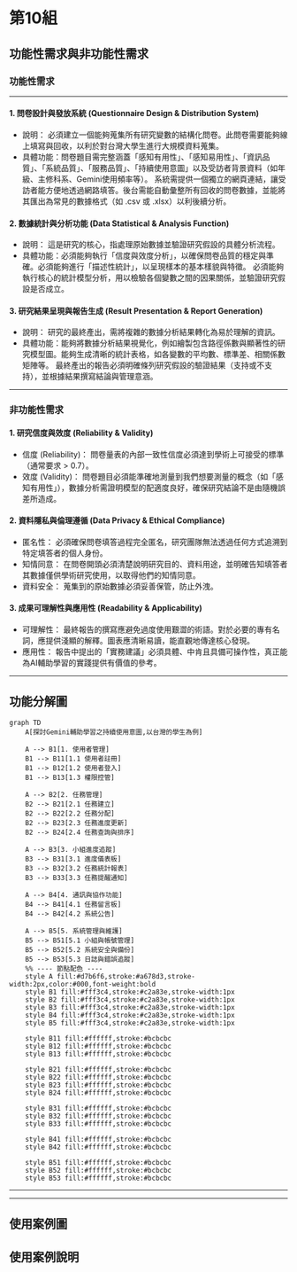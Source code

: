 # 第10組

## 功能性需求與非功能性需求
### 功能性需求
---
#### 1. 問卷設計與發放系統 (Questionnaire Design & Distribution System)

 * 說明： 必須建立一個能夠蒐集所有研究變數的結構化問卷。此問卷需要能夠線上填寫與回收，以利於對台灣大學生進行大規模資料蒐集。
 * 具體功能：問卷題目需完整涵蓋「感知有用性」、「感知易用性」、「資訊品質」、「系統品質」、「服務品質」、「持續使用意圖」以及受訪者背景資料（如年級、主修科系、Gemini使用頻率等）。
   系統需提供一個獨立的網頁連結，讓受訪者能方便地透過網路填答。後台需能自動彙整所有回收的問卷數據，並能將其匯出為常見的數據格式（如 .csv 或 .xlsx）以利後續分析。

#### 2. 數據統計與分析功能 (Data Statistical & Analysis Function)

 * 說明： 這是研究的核心，指處理原始數據並驗證研究假設的具體分析流程。
 * 具體功能：必須能夠執行「信度與效度分析」，以確保問卷品質的穩定與準確。必須能夠進行「描述性統計」，以呈現樣本的基本樣貌與特徵。
   必須能夠執行核心的統計模型分析，用以檢驗各個變數之間的因果關係，並驗證研究假設是否成立。

#### 3. 研究結果呈現與報告生成 (Result Presentation & Report Generation)

 * 說明： 研究的最終產出，需將複雜的數據分析結果轉化為易於理解的資訊。
 * 具體功能：能夠將數據分析結果視覺化，例如繪製包含路徑係數與顯著性的研究模型圖。能夠生成清晰的統計表格，如各變數的平均數、標準差、相關係數矩陣等。
   最終產出的報告必須明確條列研究假設的驗證結果（支持或不支持），並根據結果撰寫結論與管理意涵。

---

### 非功能性需求

#### 1. 研究信度與效度 (Reliability & Validity)

 * 信度 (Reliability)： 問卷量表的內部一致性信度必須達到學術上可接受的標準（通常要求 > 0.7）。
 * 效度 (Validity)： 問卷題目必須能準確地測量到我們想要測量的概念（如「感知有用性」），數據分析需證明模型的配適度良好，確保研究結論不是由隨機誤差所造成。

#### 2. 資料隱私與倫理遵循 (Data Privacy & Ethical Compliance)

 * 匿名性： 必須確保問卷填答過程完全匿名，研究團隊無法透過任何方式追溯到特定填答者的個人身份。
 * 知情同意： 在問卷開頭必須清楚說明研究目的、資料用途，並明確告知填答者其數據僅供學術研究使用，以取得他們的知情同意。
 * 資料安全： 蒐集到的原始數據必須妥善保管，防止外洩。

#### 3. 成果可理解性與應用性 (Readability & Applicability)

 * 可理解性： 最終報告的撰寫應避免過度使用艱澀的術語。對於必要的專有名詞，應提供淺顯的解釋。圖表應清晰易讀，能直觀地傳達核心發現。
 * 應用性： 報告中提出的「實務建議」必須具體、中肯且具備可操作性，真正能為AI輔助學習的實踐提供有價值的參考。
---
## 功能分解圖
```mermaid
graph TD
    A[探討Gemini輔助學習之持續使用意圖,以台灣的學生為例]

    A --> B1[1. 使用者管理]
    B1 --> B11[1.1 使用者註冊]
    B1 --> B12[1.2 使用者登入]
    B1 --> B13[1.3 權限控管]

    A --> B2[2. 任務管理]
    B2 --> B21[2.1 任務建立]
    B2 --> B22[2.2 任務分配]
    B2 --> B23[2.3 任務進度更新]
    B2 --> B24[2.4 任務查詢與排序]

    A --> B3[3. 小組進度追蹤]
    B3 --> B31[3.1 進度儀表板]
    B3 --> B32[3.2 任務統計報表]
    B3 --> B33[3.3 任務提醒通知]

    A --> B4[4. 通訊與協作功能]
    B4 --> B41[4.1 任務留言板]
    B4 --> B42[4.2 系統公告]

    A --> B5[5. 系統管理與維護]
    B5 --> B51[5.1 小組與帳號管理]
    B5 --> B52[5.2 系統安全與備份]
    B5 --> B53[5.3 日誌與錯誤追蹤]
    %% ---- 節點配色 ----
    style A fill:#d7b6f6,stroke:#a678d3,stroke-width:2px,color:#000,font-weight:bold
    style B1 fill:#fff3c4,stroke:#c2a83e,stroke-width:1px
    style B2 fill:#fff3c4,stroke:#c2a83e,stroke-width:1px
    style B3 fill:#fff3c4,stroke:#c2a83e,stroke-width:1px
    style B4 fill:#fff3c4,stroke:#c2a83e,stroke-width:1px
    style B5 fill:#fff3c4,stroke:#c2a83e,stroke-width:1px

    style B11 fill:#ffffff,stroke:#bcbcbc
    style B12 fill:#ffffff,stroke:#bcbcbc
    style B13 fill:#ffffff,stroke:#bcbcbc

    style B21 fill:#ffffff,stroke:#bcbcbc
    style B22 fill:#ffffff,stroke:#bcbcbc
    style B23 fill:#ffffff,stroke:#bcbcbc
    style B24 fill:#ffffff,stroke:#bcbcbc

    style B31 fill:#ffffff,stroke:#bcbcbc
    style B32 fill:#ffffff,stroke:#bcbcbc
    style B33 fill:#ffffff,stroke:#bcbcbc

    style B41 fill:#ffffff,stroke:#bcbcbc
    style B42 fill:#ffffff,stroke:#bcbcbc

    style B51 fill:#ffffff,stroke:#bcbcbc
    style B52 fill:#ffffff,stroke:#bcbcbc
    style B53 fill:#ffffff,stroke:#bcbcbc
```
---


---
## 使用案例圖



## 使用案例說明


